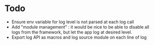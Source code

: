# Todo
* Ensure env variable for log level is not parsed at each log call
* Add "module management" : it would be nice to be able to disable all logs from
  the framework, but let the app log at desired level.
* Export log API as macros and log source module on each line of log
